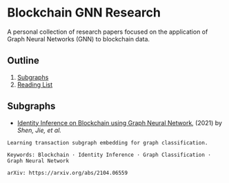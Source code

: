 # Blockchain GNN Research

A personal collection of research papers focused on the application of Graph Neural Networks (GNN) to blockchain data.

## Outline
1. [Subgraphs](#subgraphs)
2. [Reading List](#reading-list)

## Subgraphs <a name="subgraphs"></a>
* [Identity Inference on Blockchain using Graph Neural Network](https://github.com/christam96/blockchain-gnn-research/blob/4cc7fa3b1e140a4c9942c8112a880938964010be/Identity%20Inference%20on%20Blockchain%20using%20Graph%20Neural%20Network%20-%20April%202021.pdf), (2021) by *Shen, Jie, et al.*
```
Learning transaction subgraph embedding for graph classification.

Keywords: Blockchain · Identity Inference · Graph Classification · Graph Neural Network

arXiv: https://arxiv.org/abs/2104.06559
```

